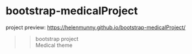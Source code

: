 # bootstrap-medicalProject

project preview: https://helenmunny.github.io/bootstrap-medicalProject/ 

>> bootstrap project <br>
>> Medical theme
